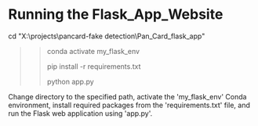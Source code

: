 # Running the Flask_App_Website

cd "X:\projects\pancard-fake detection\Pan_Card_flask_app"
>> conda activate my_flask_env
>> 
>> pip install -r requirements.txt
>> 
>> python app.py

Change directory to the specified path, activate the 'my_flask_env' Conda environment, install required packages from the 'requirements.txt' file, and run the Flask web application using 'app.py'.

